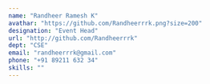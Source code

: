 ```yaml
---
name: "Randheer Ramesh K"
avathar: "https://github.com/Randheerrrk.png?size=200"
designation: "Event Head"
url: "http://github.com/Randheerrrk"
dept: "CSE"
email: "randheerrrk@gmail.com"
phone: "+91 89211 632 34"
skills: ""
---
```

